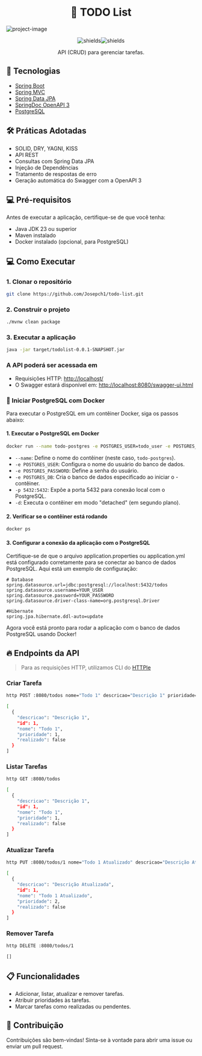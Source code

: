 <h1 align="center" id="title">📝 TODO List</h1>

![project-image](https://socialify.git.ci/Josepch1/todo-list/image?description=1&descriptionEditable=TODO%20List%20API%20using%20Spring%20Boot&language=1&name=1&owner=1&pattern=Solid&theme=Light)

<p align="center"><img src="https://img.shields.io/badge/Status-Concluido-28a745?style=for-the-badge" alt="shields"><img src="https://img.shields.io/badge/Tipo-Backend-8257E5?style=for-the-badge" alt="shields"></p>

<p align="center">API (CRUD) para gerenciar tarefas.</p>

## 🚀 Tecnologias

- [Spring Boot](https://spring.io/projects/spring-boot)
- [Spring MVC](https://docs.spring.io/spring-framework/reference/web/webmvc.html)
- [Spring Data JPA](https://spring.io/projects/spring-data-jpa)
- [SpringDoc OpenAPI 3](https://springdoc.org/v2/#spring-webflux-support)
- [PostgreSQL](https://www.postgresql.org/download/)

## 🛠️ Práticas Adotadas

- SOLID, DRY, YAGNI, KISS
- API REST
- Consultas com Spring Data JPA
- Injeção de Dependências
- Tratamento de respostas de erro
- Geração automática do Swagger com a OpenAPI 3

## 💻 Pré-requisitos

Antes de executar a aplicação, certifique-se de que você tenha:

- Java JDK 23 ou superior
- Maven instalado
- Docker instalado (opcional, para PostgreSQL)

## 💻 Como Executar

### 1. Clonar o repositório

```bash
git clone https://github.com/Josepch1/todo-list.git
```

### 2. Construir o projeto

```bash
./mvnw clean package
```

### 3. Executar a aplicação

```bash
java -jar target/todolist-0.0.1-SNAPSHOT.jar
```

### A API poderá ser acessada em

- Requisições HTTP: [http://localhost/](http://localhost/)
- O Swagger estará disponível em: [http://localhost:8080/swagger-ui.html](http://localhost:8080/swagger-ui.html)

### 💾 Iniciar PostgreSQL com Docker

Para executar o PostgreSQL em um contêiner Docker, siga os passos abaixo:

#### 1. Executar o PostgreSQL em Docker

```bash
docker run --name todo-postgres -e POSTGRES_USER=todo_user -e POSTGRES_PASSWORD=todo_password -e POSTGRES_DB=todo_db -p 5432:5432 -d postgres
```

- `--name`: Define o nome do contêiner (neste caso, `todo-postgres`).
- `-e POSTGRES_USER`: Configura o nome do usuário do banco de dados.
- `-e POSTGRES_PASSWORD`: Define a senha do usuário.
- `-e POSTGRES_DB`: Cria o banco de dados especificado ao iniciar o - contêiner.
- `-p 5432:5432`: Expõe a porta 5432 para conexão local com o PostgreSQL.
- `-d`: Executa o contêiner em modo "detached" (em segundo plano).

#### 2. Verificar se o contêiner está rodando

```bash
docker ps
```

#### 3. Configurar a conexão da aplicação com o PostgreSQL

Certifique-se de que o arquivo application.properties ou application.yml está configurado corretamente para se conectar ao banco de dados PostgreSQL. Aqui está um exemplo de configuração:

```properties
# Database
spring.datasource.url=jdbc:postgresql://localhost:5432/todos
spring.datasource.username=YOUR_USER
spring.datasource.password=YOUR_PASSWORD
spring.datasource.driver-class-name=org.postgresql.Driver

#Hibernate
spring.jpa.hibernate.ddl-auto=update
```

Agora você está pronto para rodar a aplicação com o banco de dados PostgreSQL usando Docker!

## 🔥 Endpoints da API

> Para as requisições HTTP, utilizamos CLI do [HTTPIe](https://httpie.io/cli)

### Criar Tarefa

```bash
http POST :8080/todos nome="Todo 1" descricao="Descrição 1" prioridade=1

[
  {
    "descricao": "Descrição 1",
    "id": 1,
    "nome": "Todo 1",
    "prioridade": 1,
    "realizado": false
  }
]
```

### Listar Tarefas

```bash
http GET :8080/todos

[
  {
    "descricao": "Descrição 1",
    "id": 1,
    "nome": "Todo 1",
    "prioridade": 1,
    "realizado": false
  }
]
```

### Atualizar Tarefa

```bash
http PUT :8080/todos/1 nome="Todo 1 Atualizado" descricao="Descrição Atualizada" prioridade=2

[
  {
    "descricao": "Descrição Atualizada",
    "id": 1,
    "nome": "Todo 1 Atualizado",
    "prioridade": 2,
    "realizado": false
  }
]
```

### Remover Tarefa

```bash
http DELETE :8080/todos/1

[]
```

## 📋 Funcionalidades

- Adicionar, listar, atualizar e remover tarefas.
- Atribuir prioridades às tarefas.
- Marcar tarefas como realizadas ou pendentes.

## 🤝 Contribuição

Contribuições são bem-vindas! Sinta-se à vontade para abrir uma issue ou enviar um pull request.
